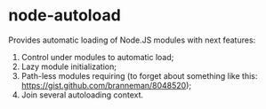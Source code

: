 # node-autoload

Provides automatic loading of Node.JS modules with next features:
1. Control under modules to automatic load;
2. Lazy module initialization;
3. Path-less modules requiring (to forget about something like this: https://gist.github.com/branneman/8048520);
4. Join several autoloading context.

